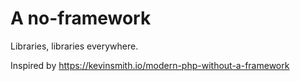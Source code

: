 # A no-framework

Libraries, libraries everywhere.

Inspired by https://kevinsmith.io/modern-php-without-a-framework